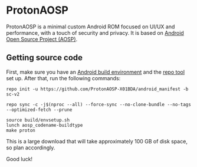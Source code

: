 # ProtonAOSP

ProtonAOSP is a minimal custom Android ROM focused on UI/UX and performance, with a touch of security and privacy. It is based on [Android Open Source Project (AOSP)](https://source.android.com/).

## Getting source code

First, make sure you have an [Android build environment](https://source.android.com/setup/build/initializing) and the [repo tool](https://source.android.com/setup/build/downloading) set up. After that, run the following commands:

```
repo init -u https://github.com/ProtonAOSP-X01BDA/android_manifest -b sc-v2
```

```
repo sync -c -j$(nproc --all) --force-sync --no-clone-bundle --no-tags --optimized-fetch --prune
```

```
source build/envsetup.sh
lunch aosp_codename-buildtype
make proton
```

This is a large download that will take approximately 100 GB of disk space, so plan accordingly.

Good luck!
